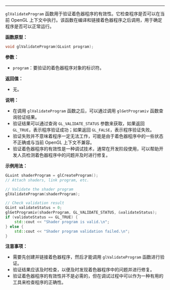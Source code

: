 
-----
`glValidateProgram` 函数用于验证着色器程序的有效性。它检查程序是否可以在当前 OpenGL 上下文中执行。该函数在编译和链接着色器程序之后调用，用于确定程序是否可以正常运行。

**函数原型：**
```cpp
void glValidateProgram(GLuint program);
```

**参数：**
- `program`：要验证的着色器程序对象的标识符。

**返回值：**
- 无。

**说明：**
- 在调用 `glValidateProgram` 函数之后，可以通过调用 `glGetProgramiv` 函数查询验证结果。
- 验证结果可以通过查询 `GL_VALIDATE_STATUS` 参数来获取，如果返回 `GL_TRUE`，表示程序验证成功；如果返回 `GL_FALSE`，表示程序验证失败。
- 验证失败并不意味着程序一定无法工作，可能是由于着色器程序中的一些状态不正确或与当前 OpenGL 上下文不兼容。
- 验证着色器程序的有效性是一种调试技术，通常在开发阶段使用，可以帮助开发人员检测着色器程序中的问题并及时进行修复。

**示例用法：**
```cpp
GLuint shaderProgram = glCreateProgram();
// Attach shaders, link program, etc.

// Validate the shader program
glValidateProgram(shaderProgram);

// Check validation result
GLint validateStatus = 0;
glGetProgramiv(shaderProgram, GL_VALIDATE_STATUS, &validateStatus);
if (validateStatus == GL_TRUE) {
    std::cout << "Shader program is valid.\n";
} else {
    std::cout << "Shader program validation failed.\n";
}
```

**注意事项：**
- 需要先创建并链接着色器程序，然后才能调用 `glValidateProgram` 函数进行验证。
- 验证结果应该及时检查，以便及时发现着色器程序中的问题并进行修复。
- 验证着色器程序的有效性并不是必需的，但在调试过程中可以作为一种有用的工具来检查程序的正确性。